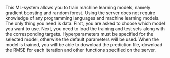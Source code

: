 This ML-system allows you to train machine learning models, namely gradient boosting and random forest. Using the server does not require knowledge of any programming languages and machine learning models. The only thing you need is data.
First, you are asked to choose which model you want to use. Next, you need to load the training and test sets along with the corresponding targets. Hyperparameters must be specified for the selected model, otherwise the default parameters will be used.
When the model is trained, you will be able to download the prediction file, download the RMSE for each iteration and other functions specified on the server.
